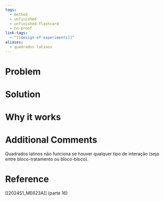 ```yaml
---
tags:
  - method
  - unfinished
  - unfinished-flashcard
  - no-proof
link-tags:
  - "[[design-of-experiments]]"
aliases:
  - quadrados latinos
---
```

# Problem


# Solution


# Why it works


# Additional Comments
Quadrados latinos não funciona se houver qualquer tipo de interação (seja entre bloco-tratamento ou bloco-bloco).

# Reference
[[2024S1_ME623A]] (parte 16)



